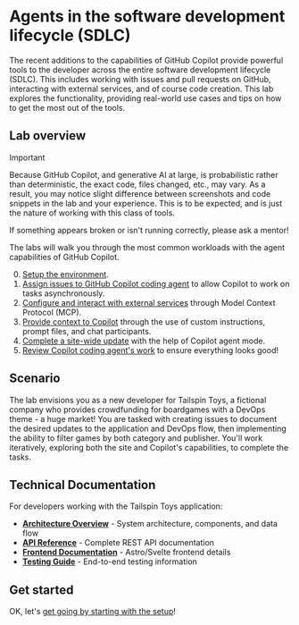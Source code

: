 # Agents in the software development lifecycle (SDLC)

The recent additions to the capabilities of GitHub Copilot provide powerful tools to the developer across the entire software development lifecycle (SDLC). This includes working with issues and pull requests on GitHub, interacting with external services, and of course code creation. This lab explores the functionality, providing real-world use cases and tips on how to get the most out of the tools.

## Lab overview

> [!IMPORTANT]
> Because GitHub Copilot, and generative AI at large, is probabilistic rather than deterministic, the exact code, files changed, etc., may vary. As a result, you may notice slight difference between screenshots and code snippets in the lab and your experience. This is to be expected, and is just the nature of working with this class of tools.
>
> If something appears broken or isn't running correctly, please ask a mentor!

The labs will walk you through the most common workloads with the agent capabilities of GitHub Copilot.

0. [Setup the environment](./0-prereqs.md).
1. [Assign issues to GitHub Copilot coding agent](./1-copilot-coding-agent.md) to allow Copilot to work on tasks asynchronously.
2. [Configure and interact with external services](./2-mcp.md) through Model Context Protocol (MCP).
3. [Provide context to Copilot](./3-custom-instructions.md) through the use of custom instructions, prompt files, and chat participants.
4. [Complete a site-wide update](./4-copilot-agent-mode-vscode.md) with the help of Copilot agent mode.
5. [Review Copilot coding agent's work](./5-reviewing-coding-agent.md) to ensure everything looks good!

## Scenario

The lab envisions you as a new developer for Tailspin Toys, a fictional company who provides crowdfunding for boardgames with a DevOps theme - a huge market! You are tasked with creating issues to document the desired updates to the application and DevOps flow, then implementing the ability to filter games by both category and publisher. You'll work iteratively, exploring both the site and Copilot's capabilities, to complete the tasks.

## Technical Documentation

For developers working with the Tailspin Toys application:

- **[Architecture Overview](./architecture.md)** - System architecture, components, and data flow
- **[API Reference](./api-reference.md)** - Complete REST API documentation
- **[Frontend Documentation](../client/README.md)** - Astro/Svelte frontend details
- **[Testing Guide](../tests/e2e/README.md)** - End-to-end testing information

## Get started

OK, let's [get going by starting with the setup](./0-prereqs.md)!
